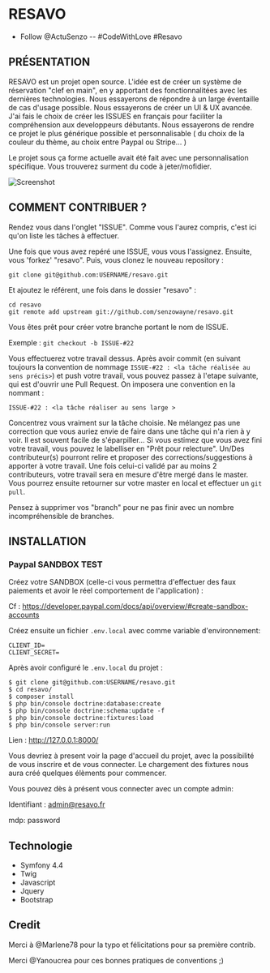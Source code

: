 # RESAVO
- Follow @ActuSenzo -- #CodeWithLove #Resavo 

## PRÉSENTATION

RESAVO est un projet open source. L'idée est de créer un système de réservation "clef en main", en y apportant des fonctionnalitées avec les dernières technologies. 
Nous essayerons de répondre à un large éventaille de cas d'usage possible. Nous essayerons de créer un UI & UX avancée. 
J'ai fais le choix de créer les ISSUES en français pour faciliter la compréhension aux developpeurs débutants. 
Nous essayerons de rendre ce projet le plus générique possible et personnalisable ( du choix de la couleur du thème, au choix entre Paypal ou Stripe... )

Le projet sous ça forme actuelle avait été fait avec une personnalisation spécifique. Vous trouverez surment du code à jeter/mofidier.

![Screenshot](screenshots/resa.png)

## COMMENT CONTRIBUER ?

Rendez vous dans l'onglet "ISSUE". Comme vous l'aurez compris, c'est ici qu'on liste les tâches à effectuer.

Une fois que vous avez repéré une ISSUE, vous vous l'assignez. Ensuite, vous 'forkez' "resavo".
Puis, vous clonez le nouveau repository :
```
git clone git@github.com:USERNAME/resavo.git
``` 
Et ajoutez le référent, une fois dans le dossier "resavo" :
```
cd resavo
git remote add upstream git://github.com/senzowayne/resavo.git
```
Vous êtes prêt pour créer votre branche portant le nom de ISSUE.

Exemple : ``git checkout -b ISSUE-#22``

Vous effectuerez votre travail dessus. Après avoir commit 
(en suivant toujours la convention de nommage ```ISSUE-#22 : <la tâche réalisée au sens précis>```) 
et push votre travail, vous pouvez passez à l'etape suivante,
qui est d'ouvrir une Pull Request. On imposera une convention en la nommant :

```ISSUE-#22 : <la tâche réaliser au sens large >```

Concentrez vous vraiment sur la tâche choisie. Ne mélangez pas une correction que vous auriez envie de faire dans une tâche qui n'a rien à y voir.
Il est souvent facile de s'éparpiller...
Si vous estimez que vous avez fini votre travail, vous pouvez le labelliser en "Prêt pour relecture".
Un/Des contributeur(s) pourront relire et proposer des corrections/suggestions à apporter à votre travail.
Une fois celui-ci validé par au moins 2 contributeurs, votre travail sera en mesure d'être mergé dans le master.
Vous pourrez ensuite retourner sur votre master en local et effectuer un ```git pull```.

Pensez à supprimer vos "branch" pour ne pas finir avec un nombre incompréhensible de branches.

## INSTALLATION

### Paypal SANDBOX TEST

Créez votre SANDBOX (celle-ci vous permettra d'effectuer des faux paiements et avoir le réel comportement de l'application) :

Cf : https://developer.paypal.com/docs/api/overview/#create-sandbox-accounts

Créez ensuite un fichier ``.env.local`` avec comme variable d'environnement:

```
CLIENT_ID=
CLIENT_SECRET=
```

Après avoir configuré le ``.env.local`` du projet :

```
$ git clone git@github.com:USERNAME/resavo.git
$ cd resavo/
$ composer install
$ php bin/console doctrine:database:create
$ php bin/console doctrine:schema:update -f
$ php bin/console doctrine:fixtures:load
$ php bin/console server:run
```
Lien : http://127.0.0.1:8000/

Vous devriez à present voir la page d'accueil du projet, avec la possibilité de vous inscrire et de vous connecter.
Le chargement des fixtures nous aura créé quelques élèments pour commencer.

Vous pouvez dès à présent vous connecter avec un compte admin:


Identifiant : admin@resavo.fr

mdp: password

## Technologie

* Symfony 4.4
* Twig
* Javascript
* Jquery
* Bootstrap

## Credit
Merci à @Marlene78 pour la typo et félicitations pour sa première contrib.

Merci @Yanoucrea pour ces bonnes pratiques de conventions ;) 
